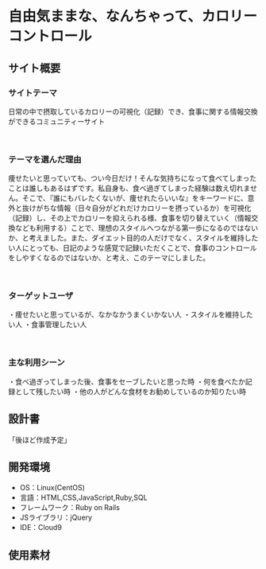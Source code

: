 # 自由気ままな、なんちゃって、カロリーコントロール

<!--​READMEを作成する際は、項目内の【補足説明】は削除して完成させてください。-->
## サイト概要
### サイトテーマ
日常の中で摂取しているカロリーの可視化（記録）でき、食事に関する情報交換ができるコミュニティーサイト
<!-- - 〜なコミュニティサイトorレビューサイトorSNS　と１文で記載する --> 
​
### テーマを選んだ理由
痩せたいと思っていても、つい今日だけ！そんな気持ちになって食べてしまったことは誰しもあるはずです。私自身も、食べ過ぎてしまった経験は数え切れません。そこで、『誰にもバレたくないが、痩せれたらいいな』をキーワードに、意外と抜けがちな情報（日々自分がどれだけカロリーを摂っているか）を可視化（記録）し、その上でカロリーを抑えられる様、食事を切り替えていく（情報交換なども利用する）ことで、理想のスタイルへつながる第一歩になるのではないか、と考えました。また、ダイエット目的の人だけでなく、スタイルを維持したい人にとっても、日記のような感覚で記録いただくことで、食事のコントロールをしやすくなるのではないか、と考え、このテーマにしました。

<!-- - ですます調で記載しましょう。READMEファイルは企業様も見られます。 -->
<!-- - ３文以上記載しましょう。 -->

<!--　★テーマ理由を記載する際のポイント　-->
<!-- - 自分自身の背景の説明（このポートフォリオを作る前提を説明） -->
<!-- - 扱う題材が抱えている問題・課題の説明 -->
<!-- - ターゲットとするユーザーが持つであろう課題の説明（需要をアピールするため） -->
<!-- - 当問題を解決するために、このようなポートフォリオを制作してみようと考えました」という結び -->

<!-- ★記載例 -->
<!-- もともと料理が好きで、オリジナルレシピで料理を作ることが多いのですが、少しずつレシピが1パターンになってきており頭を悩ませていました。 -->
<!-- 身近に自分と同じように、料理を好んでする友人がいないため困っていた所、他の人がどのようなレシピで作っているのかを知れるサービスがあれば便利だと考えました。 -->
<!-- また料理好きな人だけでなく、日々料理を作る必要があるがレシピに困っている人の助けにもなると考え、このテーマにしました。 -->
​
### ターゲットユーザ
・痩せたいと思っているが、なかなかうまくいかない人
・スタイルを維持したい人
・食事管理したい人

<!-- - 〜な人という記載方法で、2つ以上記載しましょう -->
<!-- - テーマ理由と矛盾のないターゲットを選出しましょう -->
<!-- - 実際にサービスを利用する立場であると想定しましょう  -->
​
### 主な利用シーン
<!-- 【補足説明】 -->
<!-- - 〜な時という記載方法で、2つ以上記載しましょう -->
・食べ過ぎってしまった後、食事をセーブしたいと思った時
・何を食べたか記録として残したい時
・他の人がどんな食材をお勧めしているのか知りたい時

## 設計書
「後ほど作成予定」
​
## 開発環境
- OS：Linux(CentOS)
- 言語：HTML,CSS,JavaScript,Ruby,SQL
- フレームワーク：Ruby on Rails
- JSライブラリ：jQuery
- IDE：Cloud9
​
## 使用素材
<!-- - 外部サービスの画像素材・音声素材を使用した場合は、必ずサービス名とURLを明記してください。 -->
<!-- - アプリケーションの実装に使用したgem/bootstrapのリファレンスなどの記載は不要です。 -->
<!-- - 使用しない場合は、使用素材の項目をREADMEから削除してください。 -->
<!-- - 架空の団体・題材を前提にポートフォリオを制作する場合、下記のテンプレートを当項目内に記載しましょう。 -->
<!-- 【テンプレート】 -->
<!-- 著作権を考慮し、架空のデータを扱う予定です。 -->
<!-- なお今後、実在するデータを利用する際には、事前に著作権保持者と契約を結んだ上で利用します。 -->